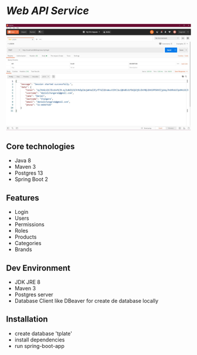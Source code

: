 # _Web API Service_
![alt text](https://raw.githubusercontent.com/danielchungara1/v1-tplate-ws/develop/mis/imgs/readme/postman.JPG?raw=true)

## Core technologies 
- Java 8
- Maven 3  
- Postgres 13
- Spring Boot 2

## Features
- Login
- Users  
- Permissions 
- Roles
- Products
- Categories
- Brands

## Dev Environment

- JDK JRE 8
- Maven 3
- Postgres server
- Database Client like DBeaver for create de database locally

## Installation

- create database 'tplate'
- install dependencies
- run spring-boot-app
